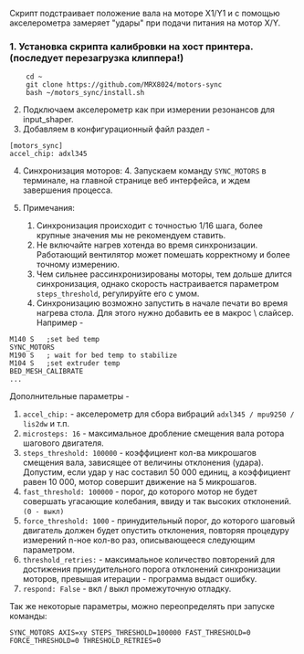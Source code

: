 Скрипт подстраивает положение вала на моторе X1/Y1 и с помощью акселерометра замеряет "удары" при подачи питания на мотор X/Y.

### 1. Установка скрипта калибровки на хост принтера. (последует перезагрузка клиппера!)
```
    cd ~
    git clone https://github.com/MRX8024/motors-sync
    bash ~/motors_sync/install.sh
```

2. Подключаем акселерометр как при измерении резонансов для input_shaper.
3. Добавляем в конфигурационный файл раздел -
```
[motors_sync]
accel_chip: adxl345
```
4. Синхронизация моторов:
   4. Запускаем команду `SYNC_MOTORS` в терминале, на главной странице веб интерфейса, и ждем завершения процесса.
 

5. Примечания:

    1. Синхронизация происходит с точностью 1/16 шага, более крупные значения мы не рекомендуем ставить.
    2. Не включайте нагрев хотенда во время синхронизации. Работающий вентилятор может помешать корректному и более точному измерению.
    3. Чем сильнее рассинхронизированы моторы, тем дольше длится синхронизация, однако скорость настраивается параметром `steps_threshold`, регулируйте его с умом.
    4. Синхронизацию возможно запустить в начале печати во время нагрева стола. Для этого нужно добавить ее в макрос \ слайсер. Например -
```
M140 S   ;set bed temp
SYNC_MOTORS
M190 S   ; wait for bed temp to stabilize
M104 S   ;set extruder temp
BED_MESH_CALIBRATE
...
```

Дополнительные параметры -

1. `accel_chip:` - акселерометр для сбора вибраций `adxl345 / mpu9250 / lis2dw` и т.п.
2. `microsteps: 16` - максимальное дробление смещения вала ротора шагового двигателя.
3. `steps_threshold: 100000` - коэффициент кол-ва микрошагов смещения вала, зависящее от величины отклонения (удара). Допустим, если удар у нас составил 50 000 единиц, а коэффициент равен 10 000, мотор совершит движение на 5 микрошагов.
4. `fast_threshold: 100000` - порог, до которого мотор не будет совершать угасающие колебания, ввиду и так высоких отклонений. `(0 - выкл)`
5. `force_threshold: 1000` - принудительный порог, до которого шаговый двигатель должен будет опустить отклонения, повторяя процедуру измерений n-ное кол-во раз, описывающееся следующим параметром.
6. `threshold_retries:` - максимальное количество повторений для достижения принудительного порога отклонений синхронизации моторов, превышая итерации - программа выдаст ошибку.
7. `respond: False` - вкл / выкл промежуточную отладку.

Так же некоторые параметры, можно переопределять при запуске команды:
```
SYNC_MOTORS AXIS=xy STEPS_THRESHOLD=100000 FAST_THRESHOLD=0 FORCE_THRESHOLD=0 THRESHOLD_RETRIES=0
```

